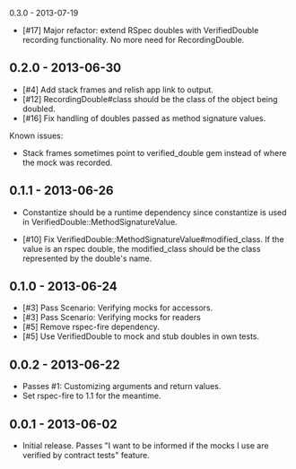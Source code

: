 0.3.0 - 2013-07-19

* [#17] Major refactor: extend RSpec doubles with VerifiedDouble recording
  functionality. No more need for RecordingDouble.

0.2.0 - 2013-06-30
------------------

* [#4] Add stack frames and relish app link to output.
* [#12] RecordingDouble#class should be the class of the object being doubled.
* [#16] Fix handling of doubles passed as method signature values.

Known issues:

* Stack frames sometimes point to verified_double gem instead of where the mock was recorded.


0.1.1 - 2013-06-26
------------------

* Constantize should be a runtime dependency since constantize is used in
  VerifiedDouble::MethodSignatureValue.

* [#10] Fix VerifiedDouble::MethodSignatureValue#modified_class.
  If the value is an rspec double, the modified_class should be the class
  represented by the double's name.


0.1.0 - 2013-06-24
------------------

* [#3] Pass Scenario: Verifying mocks for accessors.
* [#3] Pass Scenario: Verifying mocks for readers
* [#5] Remove rspec-fire dependency.
* [#5] Use VerifiedDouble to mock and stub doubles in own tests.

0.0.2 - 2013-06-22
------------------

* Passes #1: Customizing arguments and return values.
* Set rspec-fire to 1.1 for the meantime.

0.0.1 - 2013-06-02
------------------

* Initial release. Passes "I want to be informed if the mocks I use are verified by contract tests" feature.


